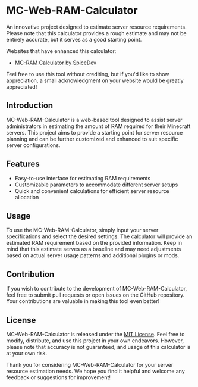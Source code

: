 # MC-Web-RAM-Calculator

An innovative project designed to estimate server resource requirements. Please note that this calculator provides a rough estimate and may not be entirely accurate, but it serves as a good starting point.

Websites that have enhanced this calculator:
- [MC-RAM Calculator by SpiceDev](http://mcalc.spicedev.xyz/)

Feel free to use this tool without crediting, but if you'd like to show appreciation, a small acknowledgment on your website would be greatly appreciated!

## Introduction
MC-Web-RAM-Calculator is a web-based tool designed to assist server administrators in estimating the amount of RAM required for their Minecraft servers. This project aims to provide a starting point for server resource planning and can be further customized and enhanced to suit specific server configurations.

## Features
- Easy-to-use interface for estimating RAM requirements
- Customizable parameters to accommodate different server setups
- Quick and convenient calculations for efficient server resource allocation

## Usage
To use the MC-Web-RAM-Calculator, simply input your server specifications and select the desired settings. The calculator will provide an estimated RAM requirement based on the provided information. Keep in mind that this estimate serves as a baseline and may need adjustments based on actual server usage patterns and additional plugins or mods.

## Contribution
If you wish to contribute to the development of MC-Web-RAM-Calculator, feel free to submit pull requests or open issues on the GitHub repository. Your contributions are valuable in making this tool even better!

## License
MC-Web-RAM-Calculator is released under the [MIT License](https://opensource.org/licenses/MIT). Feel free to modify, distribute, and use this project in your own endeavors. However, please note that accuracy is not guaranteed, and usage of this calculator is at your own risk.

Thank you for considering MC-Web-RAM-Calculator for your server resource estimation needs. We hope you find it helpful and welcome any feedback or suggestions for improvement!
